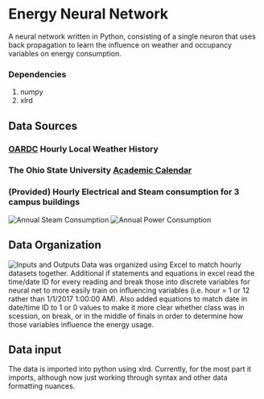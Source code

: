 # Energy Neural Network
A neural network written in Python, consisting of a single neuron that uses back propagation to learn the influence on weather and occupancy variables on energy consumption.

### Dependencies
1. numpy
2. xlrd

## Data Sources
### [OARDC](http://www.oardc.ohio-state.edu/weather1/stationinfo.asp?id=14) Hourly Local Weather History
### The Ohio State University [Academic Calendar](https://registrar.osu.edu/staff/bigcal.asp)
### (Provided) Hourly Electrical and Steam consumption for 3 campus buildings
![Annual Steam Consumption](https://github.com/OhioAdam/Energy-Neural-Net/blob/master/img/Steam%20Consumption.png)
![Annual Power Consumption](https://github.com/OhioAdam/Energy-Neural-Net/blob/master/img/Power%20Consumption.png)

## Data Organization
![Inputs and Outputs](https://github.com/OhioAdam/Energy-Neural-Net/blob/master/img/IO.png)
Data was organized using Excel to match hourly datasets together. Additional if statements and equations in excel read the time/date ID for every reading and break those into discrete variables for neural net to more easily train on influencing variables (i.e. hour = 1 or 12 rather than 1/1/2017  1:00:00 AM). Also added equations to match date in date/time ID to 1 or 0 values to make it more clear whether class was in scession, on break, or in the middle of finals in order to determine how those variables influence the energy usage.

## Data input
The data is imported into python using xlrd. Currently, for the most part it imports, although now just working through syntax and other data formatting nuances.
